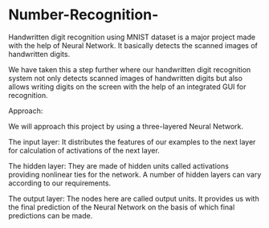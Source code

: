 # Number-Recognition-
Handwritten digit recognition using MNIST dataset is a major project made with the help of Neural Network. It basically detects the scanned images of handwritten digits. 


We have taken this a step further where our handwritten digit recognition system not only detects scanned images of handwritten digits but also allows writing digits on the screen with the help of an integrated GUI for recognition. 

Approach: 

We will approach this project by using a three-layered Neural Network. 

The input layer: It distributes the features of our examples to the next layer for calculation of activations of the next layer.

The hidden layer: They are made of hidden units called activations providing nonlinear ties for the network. A number of hidden layers can vary according to our requirements.

The output layer: The nodes here are called output units. It provides us with the final prediction of the Neural Network on the basis of which final predictions can be made.
